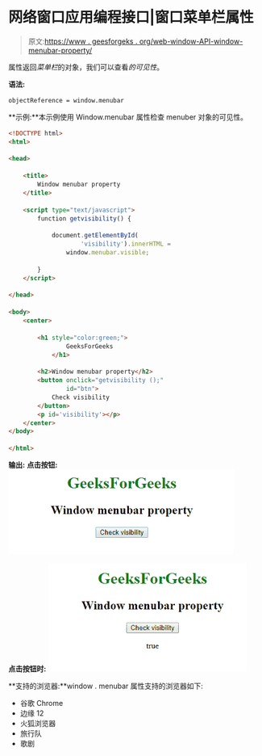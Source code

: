 # 网络窗口应用编程接口|窗口菜单栏属性

> 原文:[https://www . geesforgeks . org/web-window-API-window-menubar-property/](https://www.geeksforgeeks.org/web-window-api-window-menubar-property/)

属性返回*菜单栏*的对象，我们可以查看*的可见性*。

**语法:**

```html
objectReference = window.menubar
```

**示例:**本示例使用 Window.menubar 属性检查 menuber 对象的可见性。

```html
<!DOCTYPE html>
<html>

<head>

    <title>
        Window menubar property
    </title>

    <script type="text/javascript">
        function getvisibility() {

            document.getElementById(
                    'visibility').innerHTML =
                window.menubar.visible;

        }
    </script>

</head>

<body>
    <center>

        <h1 style="color:green;">  
                GeeksForGeeks  
            </h1>

        <h2>Window menubar property</h2>
        <button onclick="getvisibility ();"
                id="btn">
            Check visibility
        </button>
        <p id='visibility'></p>
    </center>
</body>

</html>
```

**输出:**
**点击按钮:**
![](img/508ca84b16889e174079254f1e7557cb.png)

**点击按钮时:**
![](img/37990f6ea716ec980c681ed0ccfb45e9.png)

**支持的浏览器:**window . menubar 属性支持的浏览器如下:

*   谷歌 Chrome
*   边缘 12
*   火狐浏览器
*   旅行队
*   歌剧